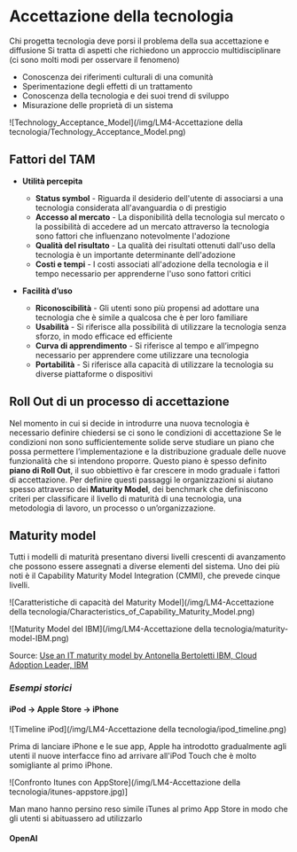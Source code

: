 # Accettazione della tecnologia

Chi progetta tecnologia deve porsi il problema della sua accettazione e diffusione
Si tratta di aspetti che richiedono un approccio multidisciplinare (ci sono molti modi per osservare il fenomeno)

- Conoscenza dei riferimenti culturali di una comunità
- Sperimentazione degli effetti di un trattamento
- Conoscenza della tecnologia e dei suoi trend di sviluppo
- Misurazione delle proprietà di un sistema
  
![Technology_Acceptance_Model](/img/LM4-Accettazione della tecnologia/Technology_Acceptance_Model.png)

## Fattori del TAM

- **Utilità percepita**
  
  - **Status symbol** - Riguarda il desiderio dell'utente di associarsi a una tecnologia considerata
    all'avanguardia o di prestigio 
  - **Accesso al mercato** - La disponibilità della tecnologia sul mercato o la possibilità di accedere ad un
    mercato attraverso la tecnologia sono fattori che influenzano notevolmente l'adozione
  - **Qualità del risultato** - La qualità dei risultati ottenuti dall'uso della tecnologia è un importante
    determinante dell'adozione
  - **Costi e tempi** - I costi associati all'adozione della tecnologia e il tempo necessario per apprenderne l'uso
    sono fattori critici
    
- **Facilità d’uso**
  
  - **Riconoscibilità** - Gli utenti sono più propensi ad adottare una tecnologia che è simile a qualcosa che è
    per loro familiare
  - **Usabilità** - Si riferisce alla possibilità di utilizzare la tecnologia senza sforzo, in modo efficace ed
    efficiente
  - **Curva di apprendimento** - Si riferisce al tempo e all’impegno necessario per apprendere come utilizzare
    una tecnologia
  - **Portabilità** - Si riferisce alla capacità di utilizzare la tecnologia su diverse piattaforme o dispositivi
    

## Roll Out di un processo di accettazione

Nel momento in cui si decide in introdurre una nuova tecnologia è necessario definire chiedersi se ci sono le condizioni di accettazione Se le condizioni non sono sufficientemente solide serve studiare un piano che possa permettere l’implementazione e la distribuzione graduale delle nuove funzionalità che si intendono proporre.
Questo piano è spesso definito **piano di Roll Out**, il suo obbiettivo è far crescere in modo graduale i fattori di accettazione.
Per definire questi passaggi le organizzazioni si aiutano spesso attraverso dei **Maturity Model**, dei benchmark che definiscono criteri per classificare il livello di maturità di una tecnologia, una metodologia di lavoro, un processo o un’organizzazione.

## Maturity model

Tutti i modelli di maturità presentano diversi livelli crescenti di avanzamento che possono essere assegnati a diverse elementi del sistema.
Uno dei più noti è il Capability Maturity Model Integration (CMMI), che prevede cinque livelli.

![Caratteristiche di capacità del Maturity Model](/img/LM4-Accettazione della tecnologia/Characteristics_of_Capability_Maturity_Model.png)

![Maturity Model del IBM](/img/LM4-Accettazione della tecnologia/maturity-model-IBM.png)

Source: [Use an IT maturity model by Antonella Bertoletti IBM, Cloud Adoption Leader, IBM](https://www.ibm.com/garage/method/practices/think/it-maturity-model/)

### *Esempi storici*

#### iPod -> Apple Store -> iPhone

![Timeline iPod](/img/LM4-Accettazione della tecnologia/ipod_timeline.png)

Prima di lanciare iPhone e le sue app, Apple ha introdotto gradualmente agli utenti il nuove interfacce fino ad arrivare all'iPod Touch che è molto somigliante al primo iPhone.

![Confronto Itunes con AppStore](/img/LM4-Accettazione della tecnologia/itunes-appstore.jpg)]

Man mano hanno persino reso simile iTunes al primo App Store in modo che gli utenti si abituassero ad utilizzarlo

#### OpenAI
